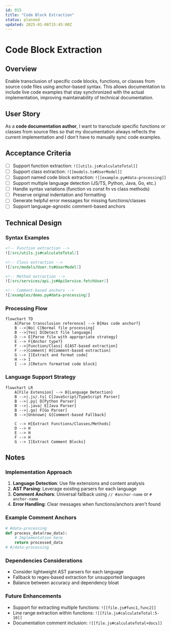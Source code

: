 ```yaml
---
id: 015
title: "Code Block Extraction"
status: planned
updated: 2025-01-06T15:45:00Z
---
```


# Code Block Extraction

## Overview

Enable transclusion of specific code blocks, functions, or classes from source code files using anchor-based syntax. This allows documentation to include live code examples that stay synchronized with the actual implementation, improving maintainability of technical documentation.

## User Story

As a **code documentation author**, I want to transclude specific functions or classes from source files so that my documentation always reflects the current implementation and I don't have to manually sync code examples.

## Acceptance Criteria

- [ ] Support function extraction: `![[utils.js#calculateTotal]]`
- [ ] Support class extraction: `![[models.ts#UserModel]]` 
- [ ] Support named code block extraction: `![[example.py#data-processing]]`
- [ ] Support multiple language detection (JS/TS, Python, Java, Go, etc.)
- [ ] Handle syntax variations (function vs const fn vs class methods)
- [ ] Preserve original indentation and formatting
- [ ] Generate helpful error messages for missing functions/classes
- [ ] Support language-agnostic comment-based anchors

## Technical Design

### Syntax Examples

```markdown
<!-- Function extraction -->
![[src/utils.js#calculateTotal]]

<!-- Class extraction -->  
![[src/models/User.ts#UserModel]]

<!-- Method extraction -->
![[src/services/api.js#ApiService.fetchUser]]

<!-- Comment-based anchors -->
![[examples/demo.py#data-processing]]
```

### Processing Flow

```mermaid
flowchart TD
    A[Parse transclusion reference] --> B{Has code anchor?}
    B -->|No| C[Normal file processing]
    B -->|Yes| D[Detect file language]
    D --> E[Parse file with appropriate strategy]
    E --> F{Anchor type?}
    F -->|Function/Class| G[AST-based extraction]
    F -->|Comment| H[Comment-based extraction]
    G --> I[Extract and format code]
    H --> I
    I --> J[Return formatted code block]
```

### Language Support Strategy

```mermaid
flowchart LR
    A[File Extension] --> B{Language Detection}
    B -->|.js/.ts| C[JavaScript/TypeScript Parser]
    B -->|.py| D[Python Parser]  
    B -->|.java| E[Java Parser]
    B -->|.go| F[Go Parser]
    B -->|Unknown| G[Comment-based Fallback]
    
    C --> H[Extract Functions/Classes/Methods]
    D --> H
    E --> H
    F --> H
    G --> I[Extract Comment Blocks]
```

## Notes

### Implementation Approach

1. **Language Detection**: Use file extensions and content analysis
2. **AST Parsing**: Leverage existing parsers for each language
3. **Comment Anchors**: Universal fallback using `// #anchor-name` or `# anchor-name`
4. **Error Handling**: Clear messages when functions/anchors aren't found

### Example Comment Anchors

```python
# #data-processing
def process_data(raw_data):
    # Implementation here
    return processed_data
# #/data-processing
```

### Dependencies Considerations

- Consider lightweight AST parsers for each language
- Fallback to regex-based extraction for unsupported languages
- Balance between accuracy and dependency bloat

### Future Enhancements

- Support for extracting multiple functions: `![[file.js#func1,func2]]`
- Line range extraction within functions: `![[file.js#calculateTotal:5-10]]`
- Documentation comment inclusion: `![[file.js#calculateTotal+docs]]`